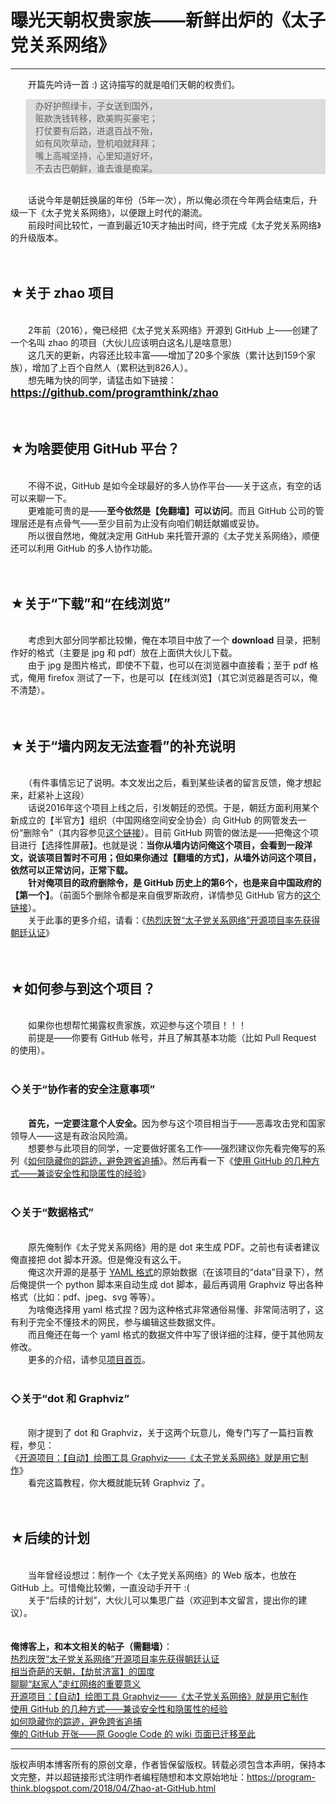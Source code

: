 # 曝光天朝权贵家族——新鲜出炉的《太子党关系网络》 

-----

<div class="post-body entry-content">
　　开篇先吟诗一首 :) 这诗描写的就是咱们天朝的权贵们。<br/>
<blockquote style="background-color:#DDD;">办好护照绿卡，子女送到国外，<br/>
赃款洗钱转移，欧美购买豪宅；<br/>
打仗要有后路，进退百战不殆，<br/>
如有风吹草动，登机咱就拜拜；<br/>
嘴上高喊坚持，心里知道好坏，<br/>
不去古巴朝鲜，谁去谁是痴呆。</blockquote><br/>
　　话说今年是朝廷换届的年份（5年一次），所以俺必须在今年两会结束后，升级一下《太子党关系网络》，以便跟上时代的潮流。<br/>
　　前段时间比较忙，一直到最近10天才抽出时间，终于完成《太子党关系网络》的升级版本。<a name="more"></a><br/>
<br/>
<br/>
<h2>★关于 zhao 项目</h2><br/>
　　2年前（2016），俺已经把《太子党关系网络》开源到 GitHub 上——创建了一个名叫 zhao 的项目（大伙儿应该明白这名儿是啥意思）<br/>
　　这几天的更新，内容还比较丰富——增加了20多个家族（累计达到159个家族），增加了上百个自然人（累积达到826人）。<br/>
　　想先睹为快的同学，请猛击如下链接：<br/>
<b style="font-size:125%;"><a href="https://github.com/programthink/zhao" target="_blank">https://github.com/programthink/zhao</a></b><br/>
<br/>
<br/>
<h2>★为啥要使用 GitHub 平台？</h2><br/>
　　不得不说，GitHub 是如今全球最好的多人协作平台——关于这点，有空的话可以来聊一下。<br/>
　　更难能可贵的是——<b>至今依然是【免翻墙】可以访问</b>。而且 GitHub 公司的管理层还是有点骨气——至少目前为止没有向咱们朝廷献媚或妥协。<br/>
　　所以很自然地，俺就决定用 GitHub 来托管开源的《太子党关系网络》，顺便还可以利用 GitHub 的多人协作功能。<br/>
<br/>
<br/>
<h2>★关于“下载”和“在线浏览”</h2><br/>
　　考虑到大部分同学都比较懒，俺在本项目中放了一个 <b>download</b> 目录，把制作好的格式（主要是 jpg 和 pdf）放在上面供大伙儿下载。<br/>
　　由于 jpg 是图片格式，即使不下载，也可以在浏览器中直接看；至于 pdf 格式，俺用 firefox 测试了一下，也是可以【在线浏览】（其它浏览器是否可以，俺不清楚）。<br/>
<br/>
<br/>
<h2>★关于“墙内网友无法查看”的补充说明</h2><br/>
　　（有件事情忘记了说明。本文发出之后，看到某些读者的留言反馈，俺才想起来，赶紧补上这段）<br/>
　　话说2016年这个项目上线之后，引发朝廷的恐慌。于是，朝廷方面利用某个新成立的【半官方】组织（中国网络空间安全协会）向 GitHub 的网管发去一份“删除令”（其内容参见<a href="https://github.com/github/gov-takedowns/blob/master/China/2016/2016-06-08-programthink-zhao.md" rel="nofollow" target="_blank">这个链接</a>）。目前 GitHub 网管的做法是——把俺这个项目进行【选择性屏蔽】。也就是说：<b>当你从墙内访问俺这个项目，会看到一段洋文，说该项目暂时不可用；但如果你通过【翻墙的方式】，从墙外访问这个项目，依然可以正常访问，正常下载。</b><br/>
　　<b>针对俺项目的政府删除令，是 GitHub 历史上的第6个，也是来自中国政府的【第一个】</b>。（前面5个删除令都是来自俄罗斯政府，详情参见 GitHub 官方的<a href="https://github.com/github/gov-takedowns" rel="nofollow" target="_blank">这个链接</a>）。<br/>
　　关于此事的更多介绍，请看：《<a href="../../2016/06/github-take-down-zhao-repository.md">热烈庆贺“太子党关系网络”开源项目率先获得朝廷认证</a>》<br/>
<br/>
<br/>
<h2>★如何参与到这个项目？</h2><br/>
　　如果你也想帮忙揭露权贵家族，欢迎参与这个项目！！！<br/>
　　前提是——你要有 GitHub 帐号，并且了解其基本功能（比如 Pull Request 的使用）。<br/>
<br/>
<h3>◇关于“协作者的安全注意事项”</h3><br/>
　　<b>首先，一定要注意个人安全。</b>因为参与这个项目相当于——恶毒攻击党和国家领导人——这是有政治风险滴。<br/>
　　想要参与此项目的同学，一定要做好匿名工作——强烈建议你先看完俺写的系列《<a href="../../2010/04/howto-cover-your-tracks-0.md">如何隐藏你的踪迹，避免跨省追捕</a>》。然后再看一下《<a href="../../2016/03/GitHub-Security-Tips.md">使用 GitHub 的几种方式——兼谈安全性和隐匿性的经验</a>》<br/>
<br/>
<h3>◇关于“数据格式”</h3><br/>
　　原先俺制作《太子党关系网络》用的是 dot 来生成 PDF。之前也有读者建议俺直接把 dot 脚本开源。但是俺没有这么干。<br/>
　　俺这次开源的是基于 <a href="https://zh.wikipedia.org/wiki/YAML" rel="nofollow" target="_blank">YAML 格式</a>的原始数据（在该项目的“data”目录下），然后俺提供一个 python 脚本来自动生成 dot 脚本，最后再调用 Graphviz 导出各种格式（比如：pdf、jpeg、svg 等等）。<br/>
　　为啥俺选择用 yaml 格式捏？因为这种格式非常通俗易懂、非常简洁明了，这有利于完全不懂技术的网民，参与编辑这些数据文件。<br/>
　　而且俺还在每一个 yaml 格式的数据文件中写了很详细的注释，便于其他网友修改。<br/>
　　更多的介绍，请参见<a href="https://github.com/programthink/zhao" target="_blank">项目首页</a>。<br/>
<br/>
<h3>◇关于“dot 和 Graphviz”</h3><br/>
　　刚才提到了 dot 和 Graphviz，关于这两个玩意儿，俺专门写了一篇扫盲教程，参见：<br/>
《<a href="../../2016/02/opensource-review-graphviz.md">开源项目：【自动】绘图工具 Graphviz——《太子党关系网络》就是用它制作</a>》<br/>
　　看完这篇教程，你大概就能玩转 Graphviz 了。<br/>
<br/>
<br/>
<h2>★后续的计划</h2><br/>
　　当年曾经设想过：制作一个《太子党关系网络》的 Web 版本，也放在 GitHub 上。可惜俺比较懒，一直没动手开干 :(<br/>
　　关于“后续的计划”，大伙儿可以集思广益（欢迎到本文留言，提出你的建议）。<br/>
<br/>
<br/>
<b>俺博客上，和本文相关的帖子（需翻墙）</b>：<br/>
<a href="../../2016/06/github-take-down-zhao-repository.md">热烈庆贺“太子党关系网络”开源项目率先获得朝廷认证</a><br/>
<a href="../../2018/07/Robbing-the-Poor-Funding-the-Rich.md">相当奇葩的天朝，【劫贫济富】的国度</a><br/>
<a href="../../2016/01/Zhao-Family.md">聊聊“赵家人”走红网络的重要意义</a><br/>
<a href="../../2016/02/opensource-review-graphviz.md">开源项目：【自动】绘图工具 Graphviz——《太子党关系网络》就是用它制作</a><br/>
<a href="../../2016/03/GitHub-Security-Tips.md">使用 GitHub 的几种方式——兼谈安全性和隐匿性的经验</a><br/>
<a href="../../2010/04/howto-cover-your-tracks-0.md">如何隐藏你的踪迹，避免跨省追捕</a><br/>
<a href="../../2015/06/My-GitHub.md">俺的 GitHub 开张——原 Google Code 的 wiki 页面已迁移至此</a>
</div>


------------------------------------------------

版权声明本博客所有的原创文章，作者皆保留版权。转载必须包含本声明，保持本文完整，并以超链接形式注明作者编程随想和本文原始地址：https://program-think.blogspot.com/2018/04/Zhao-at-GitHub.html

